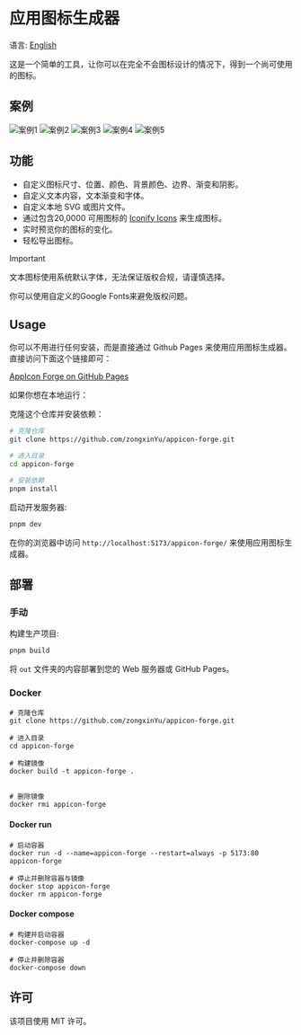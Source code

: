 # 应用图标生成器

语言: [English](./README.md)

这是一个简单的工具，让你可以在完全不会图标设计的情况下，得到一个尚可使用的图标。

## 案例

![案例1](./screenshots/1-1.png)
![案例2](./screenshots/1-2.png)
![案例3](./screenshots/1-3.png)
![案例4](./screenshots/1-4.png)
![案例5](./screenshots/1-5.png)

## 功能

- 自定义图标尺寸、位置、颜色、背景颜色、边界、渐变和阴影。
- 自定义文本内容，文本渐变和字体。
- 自定义本地 SVG 或图片文件。
- 通过包含20,0000 可用图标的 [Iconify Icons](https://iconify.design/) 来生成图标。
- 实时预览你的图标的变化。
- 轻松导出图标。

> [!IMPORTANT]
> 文本图标使用系统默认字体，无法保证版权合规，请谨慎选择。
>
> 你可以使用自定义的Google Fonts来避免版权问题。

## Usage

你可以不用进行任何安装，而是直接通过 Github Pages 来使用应用图标生成器。直接访问下面这个链接即可：

[AppIcon Forge on GitHub Pages](https://github.com/zongxinYu/appicon-forge/)

如果你想在本地运行：

克隆这个仓库并安装依赖：

```sh
# 克隆仓库
git clone https://github.com/zongxinYu/appicon-forge.git

# 进入目录
cd appicon-forge

# 安装依赖
pnpm install
```

启动开发服务器:

```sh
pnpm dev
```

在你的浏览器中访问 `http://localhost:5173/appicon-forge/` 来使用应用图标生成器。

## 部署

### 手动

构建生产项目:

```sh
pnpm build
```

将 `out` 文件夹的内容部署到您的 Web 服务器或 GitHub Pages。

### Docker

```console
# 克隆仓库
git clone https://github.com/zongxinYu/appicon-forge.git

# 进入目录
cd appicon-forge

# 构建镜像
docker build -t appicon-forge .


# 删除镜像
docker rmi appicon-forge
```

#### Docker run

```console
# 启动容器
docker run -d --name=appicon-forge --restart=always -p 5173:80 appicon-forge

# 停止并删除容器与镜像
docker stop appicon-forge
docker rm appicon-forge
```

#### Docker compose

```console
# 构建并启动容器
docker-compose up -d

# 停止并删除容器
docker-compose down
```

## 许可

该项目使用 MIT 许可。
